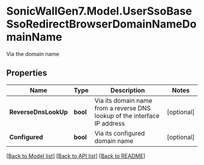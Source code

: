 # SonicWallGen7.Model.UserSsoBaseSsoRedirectBrowserDomainNameDomainName
Via the domain name

## Properties

Name | Type | Description | Notes
------------ | ------------- | ------------- | -------------
**ReverseDnsLookUp** | **bool** | Via its domain name from a reverse DNS lookup of the interface IP address | [optional] 
**Configured** | **bool** | Via its configured domain name | [optional] 

[[Back to Model list]](../README.md#documentation-for-models) [[Back to API list]](../README.md#documentation-for-api-endpoints) [[Back to README]](../README.md)

